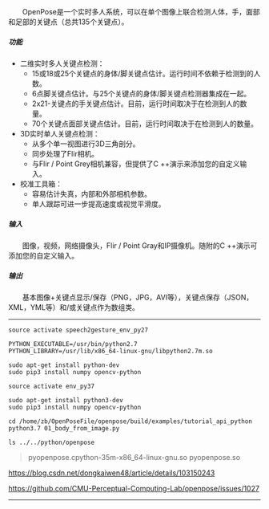 
　　OpenPose是一个实时多人系统，可以在单个图像上联合检测人体，手，面部和足部的关键点（总共135个关键点）。

##### 功能
- 二维实时多人关键点检测：
  - 15或18或25个关键点的身体/脚关键点估计。运行时间不依赖于检测到的人数。
  - 6点脚关键点估计。与25个关键点的身体/脚关键点检测器集成在一起。
  - 2x21-关键点的手关键点估计。目前，运行时间取决于在检测到人的数量。
  - 70个关键点面部关键点估计。目前，运行时间取决于在检测到人的数量。
- 3D实时单人关键点检测：
  - 从多个单一视图进行3D三角剖分。
  - 同步处理了Flir相机。
  - 与Flir / Point Grey相机兼容，但提供了C ++演示来添加您的自定义输入。
- 校准工具箱：
  - 容易估计失真，内部和外部相机参数。
  - 单人跟踪可进一步提高速度或视觉平滑度。

##### 输入
　　图像，视频，网络摄像头，Flir / Point Gray和IP摄像机。随附的C ++演示可添加您的自定义输入。

##### 输出
　　基本图像+关键点显示/保存（PNG，JPG，AVI等），关键点保存（JSON，XML，YML等）和/或关键点作为数组类。



---

```
source activate speech2gesture_env_py27

PYTHON_EXECUTABLE=/usr/bin/python2.7
PYTHON_LIBRARY=/usr/lib/x86_64-linux-gnu/libpython2.7m.so

sudo apt-get install python-dev
sudo pip3 install numpy opencv-python

```

```
source activate env_py37

sudo apt-get install python3-dev
sudo pip3 install numpy opencv-python
```


```
cd /home/zb/OpenPoseFile/openpose/build/examples/tutorial_api_python
python3.7 01_body_from_image.py
```

```
ls ../../python/openpose
```

> pyopenpose.cpython-35m-x86_64-linux-gnu.so
pyopenpose.so


https://blog.csdn.net/dongkaiwen48/article/details/103150243

https://github.com/CMU-Perceptual-Computing-Lab/openpose/issues/1027


---
